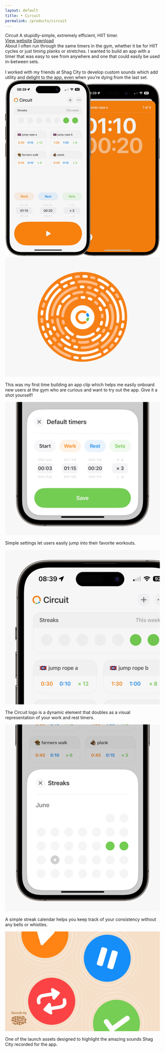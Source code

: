 ```yaml
---
layout: default 
title: • Circuit
permalink: /products/circuit
---
```


<section id="header-circuit" class="color-circuit page-header">
    <div class="row nav-row">
        <div class="text-section">
            <span class="title white">Circuit</span>
            <span class="subtitle white">A stupidly-simple, extremely efficient, HIIT timer.</span>
        </div>
        <div class="button-section">
            <a class="button-link secondary" href="/circuit">View website</a>
            <a class="button-link primary color-circuit" href="https://apps.apple.com/us/app/circuit-time-to-go/id1636796128">Download</a>
        </div>
    </div>	
</section>
<section>
    <div class="row">
        <span class="title">About</span>
        <span class="subtitle">I often run through the same timers in the gym, whether it be for HIIT cycles or just timing planks or stretches. I wanted to build an app with a timer that was easy to see from anywhere and one that could easily be used in-between sets. 
<br><br>
I worked with my friends at Shag City to develop custom sounds which add utility and delight to the app, even when you’re dying from the last set.</span>
    </div>
</section>
<section>
    <img src="/img/products/circuit/01.jpg" loading="lazy"> 
</section>
<section>
   <img src="/img/products/circuit/02.jpg" loading="lazy"> 
    <p class="caption">This was my first time building an app clip which helps me easily onboard new users at the gym who are curious and want to try out the app. Give it a shot yourself!</p>
</section>
<section>
   <img src="/img/products/circuit/03.jpg" loading="lazy"> 
    <p class="caption">Simple settings let users easily jump into their favorite workouts.</p>
</section>	
<section>
   <img src="/img/products/circuit/04.jpg" loading="lazy"> 
    <p class="caption">The Circuit logo is a dynamic element that doubles as a visual representation of your work and rest timers.</p>
</section>
<section>
   <img src="/img/products/circuit/05.jpg"> 
    <p class="caption">A simple streak calendar helps you keep track of your consistency without any bells or whistles.</p>
</section>
<section>
   <img src="/img/products/circuit/06.jpg"> 
    <p class="caption">One of the launch assets designed to highlight the amazing sounds Shag City recorded for the app.</p>
</section>
